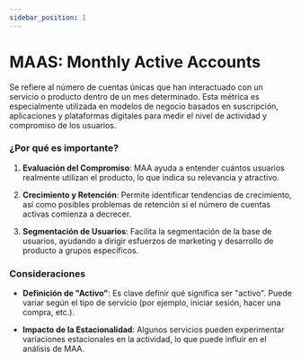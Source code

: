 ```yaml
---
sidebar_position: 1
---
```


# MAAS: Monthly Active Accounts

Se refiere al número de cuentas únicas que han interactuado con un servicio o producto dentro de un mes determinado. Esta métrica es especialmente utilizada en modelos de negocio basados en suscripción, aplicaciones y plataformas digitales para medir el nivel de actividad y compromiso de los usuarios.

### ¿Por qué es importante?

1. **Evaluación del Compromiso**: MAA ayuda a entender cuántos usuarios realmente utilizan el producto, lo que indica su relevancia y atractivo.
    
2. **Crecimiento y Retención**: Permite identificar tendencias de crecimiento, así como posibles problemas de retención si el número de cuentas activas comienza a decrecer.
    
3. **Segmentación de Usuarios**: Facilita la segmentación de la base de usuarios, ayudando a dirigir esfuerzos de marketing y desarrollo de producto a grupos específicos.

### Consideraciones

- **Definición de "Activo"**: Es clave definir qué significa ser "activo". Puede variar según el tipo de servicio (por ejemplo, iniciar sesión, hacer una compra, etc.).
    
- **Impacto de la Estacionalidad**: Algunos servicios pueden experimentar variaciones estacionales en la actividad, lo que puede influir en el análisis de MAA.